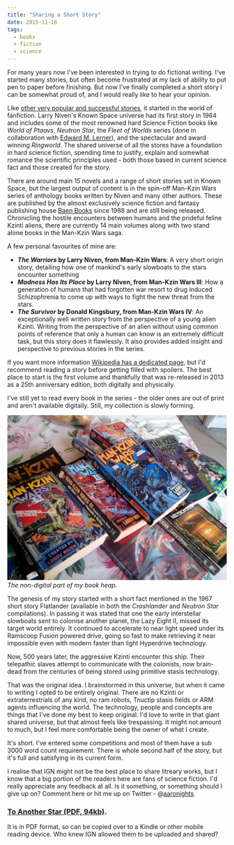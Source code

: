 ```yaml
---
title: "Sharing a Short Story"
date: 2015-11-16
tags:
  - books
  - fiction
  - science
---
```


For many years now I've been interested in trying to do fictional writing. I've started many stories, but often become frustrated at my lack of ability to put pen to paper before finishing. But now I've finally completed a short story I can be somewhat proud of, and I would really like to hear your opinion.

Like [other very popular and successful stories](https://en.wikipedia.org/wiki/Fifty_Shades_of_Grey), it started in the world of fanfiction. Larry Niven's Known Space universe had its first story in 1964 and includes some of the most renowned hard Science Fiction books like _World of Ptaavs_, _Neutron Star_, the _Fleet of Worlds_ series (done in collaboration with [Edward M. Lerner](http://blog.edwardmlerner.com/)), and the spectacular and award winning _Ringworld_. The shared universe of all the stores have a foundation in hard science fiction, spending time to justify, explain and somewhat romance the scientific principles used - both those based in current science fact and those created for the story.

There are around main 15 novels and a range of short stories set in Known Space, but the largest output of content is in the spin-off Man-Kzin Wars series of anthology books written by Niven and many other authors. These are published by the almost exclusively science fiction and fantasy publishing house [Baen Books](http://www.baen.com/) since 1988 and are still being released. Chronicling the hostile encounters between humans and the prideful feline Kzinti aliens, there are currently 14 main volumes along with two stand alone books in the Man-Kzin Wars saga.

A few personal favourites of mine are:

* **_The Warriors_ by Larry Niven, from Man-Kzin Wars**: A very short origin story, detailing how one of mankind's early slowboats to the stars encounter something
* **_Madness Has Its Place_ by Larry Niven, from Man-Kzin Wars III**: How a generation of humans that had forgotten war resort to drug induced Schizophrenia to come up with ways to fight the new threat from the stars.
* **_The Survivor_ by Donald Kingsbury, from Man-Kzin Wars IV**: An exceptionally well written story from the perspective of a young alien Kzinti. Writing from the perspective of an alien without using common points of reference that only a human can know is an extremely difficult task, but this story does it flawlessly. It also provides added insight and perspective to previous stories in the series.

If you want more information [Wikipedia has a dedicated page](https://en.wikipedia.org/wiki/Man-Kzin_Wars), but I'd recommend reading a story before getting filled with spoilers. The best place to start is the first volume and thankfully that was re-released in 2013 as a 25th anniversary edition, both digitally and physically.

I've still yet to read every book in the series - the older ones are out of print and aren't available digitally. Still, my collection is slowly forming.

![The non-digital part of my book heap.](../../assets/images/blog/IMG_20151117_161855.jpg)
_The non-digital part of my book heap._

The genesis of my story started with a short fact mentioned in the 1967 short story Flatlander (available in both the _Crashlander_ and _Neutron Star_ compilations). In passing it was stated that one the early interstellar slowboats sent to colonise another planet, the Lazy Eight II, missed its target world entirely. It continued to accelerate to near light speed under its Ramscoop Fusion powered drive, going so fast to make retrieving it near impossible even with modern faster than light Hyperdrive technology.

Now, 500 years later, the aggressive Kzinti encounter this ship. Their telepathic slaves attempt to communicate with the colonists, now brain-dead from the centuries of being stored using primitive stasis technology.

That was the original idea. I brainstormed in this universe, but when it came to writing I opted to be entirely original. There are no Kzinti or extraterrestrials of any kind, no ram robots, Tnuctip stasis fields or ARM agents influencing the world. The technology, people and concepts are things that I've done my best to keep original. I'd love to write in that giant shared universe, but that almost feels like trespassing. It might not amount to much, but I feel more comfortable being the owner of what I create.

It's short. I've entered some competitions and most of them have a sub 3000 word count requirement. There is whole second half of the story, but it's full and satisfying in its current form.

I realise that IGN might not be the best place to share litreary works, but I know that a big portion of the readers here are fans of science fiction. I'd really appreciate any feedback at all. Is it something, or something should I give up on? Comment here or hit me up on Twitter - @[aaronights](http://twitter.com/aaronights).

### [To Another Star (PDF, 94kb)](http://oyster.ignimgs.com/wordpress/write.ign.com/65205/2015/11/To-Another-Star.pdf).

It is in PDF format, so can be copied over to a Kindle or other mobile reading device. Who knew IGN allowed them to be uploaded and shared?
